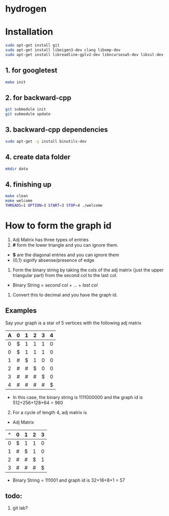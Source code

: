 hydrogen
======================

# Installation

```bash
sudo apt-get install git 
sudo apt-get install libeigen3-dev clang libomp-dev
sudo apt-get install libreadline-gplv2-dev libncursesw5-dev libssl-dev libsqlite3-dev tk-dev libgdbm-dev libc6-dev libbz2-dev
```

## 1. for googletest
```bash
make init
```

## 2. for backward-cpp
```bash
git submodule init
git submodule update
```

## 3. backward-cpp dependencies
```bash
sudo apt-get -y install binutils-dev
```

## 4. create data folder

``` bash
mkdir data
```

## 4. finishing up
```bash
make clean
make welcome
THREADS=1 OPTION=3 START=3 STOP=4 ./welcome 
```


How to form the graph id
========================
1. Adj Matrix has three types of entries
  1. **#** form the lower triangle and you can ignore them. 
  * **$** are the diagonal entries and you can ignore them
  * {0,1} signify absense/presence of edge
1. Form the binary string by taking the cols of the adj matrix (just the upper triangular part) from the second col to the last col. 
  * Binary String = *second col* + ... + *last col*
1. Convert this to decimal and you have the graph id.

Examples
---------
Say your graph is a star of 5 vertices with the following adj matrix  

| A | 0 | 1 | 2 | 3 | 4 |  
|---|---|---|---|---|---|  
| 0 | $ | 1 | 1 | 1 | 0 |  
| 0 | $ | 1 | 1 | 1 | 0 |  
| 1 | # | $ | 1 | 0 | 0 |  
| 2 | # | # | $ | 0 | 0 |  
| 3 | # | # | # | $ | 0 |  
| 4 | # | # | # | # | $ |  


* In this case, the binary string is 1111000000 and the graph id is 512+256+128+64 = 960

2. For a cycle of length 4, adj matrix is
  * Adj Matrix  

| ^ | 0 | 1 | 2 | 3 |  
|---|---|---|---|---|  
| 0 | $ | 1 | 1 | 0 |  
| 1 | # | $ | 1 | 0 |  
| 2 | # | # | $ | 1 |  
| 3 | # | # | # | $ |  

  * Binary String = 111001 and graph id is 32+16+8+1 = 57

todo:
--------------
1. git lab?
